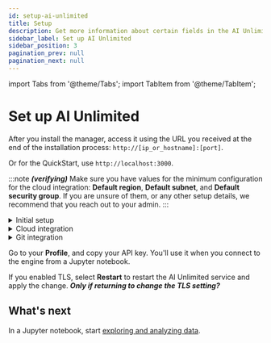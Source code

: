 ```yaml
---
id: setup-ai-unlimited
title: Setup 
description: Get more information about certain fields in the AI Unlimited setup.
sidebar_label: Set up AI Unlimited
sidebar_position: 3
pagination_prev: null
pagination_next: null
---
```


import Tabs from '@theme/Tabs';
import TabItem from '@theme/TabItem';

# Set up AI Unlimited

After you install the manager, access it using the URL you received at the end of the installation process: `http://[ip_or_hostname]:[port]`. 

Or for the QuickStart, use `http://localhost:3000`.


:::note
***(verifying)*** Make sure you have values for the minimum configuration for the cloud integration: **Default region**, **Default subnet**, and **Default security group**. If you are unsure of them, or any other setup details, we recommend that you reach out to your admin.
:::


<details>

<summary>Initial setup</summary>

**Base URL**

The URL you used to access this setup. This is the AI Unlimited URL you received when you installed the manager.


**Engine IP Network Type**

Select **Private** if you're deploying the engine in the same Virtual Private Cloud as AI Unlimited.

Public or Private refers to how AI Unlimited should communicate with the engine. The engine might have a public IP address, a private IP address, or both. Indicate the type of IP address to which AI Unlimited should connect.


**Service TLS Certificate** and **Service TLS Certificate Key**

We recommend that you use [Transport Layer Security (TLS)](/docs/glossary.md#glo-tls) to secure connections to the AI Unlimited service and safeguard your data in transit.

If you have a certificate issued by a trusted Certificate Authority (CA), you can provide it and its key. You'll be responsible for managing the certificate lifecycle, including renewal and validation. If you have specific requirements or need more control over your certificates, bringing your own is a good option.

Or select **Generate Certs** to use a Teradata system-generated certificate. It automatically renews before it expires.

Select **Save Changes**.

</details>

<details>

<summary>Cloud integration</summary>

You can modify these parameters **(all of them?)** from a Jupyter notebook when you connect to the AI Unlimited engine.

<Tabs>
<TabItem value="aws1" label="AWS">

**Default region**

The AWS region in which to deploy the engine. We recommend choosing the region closest to your primary work location.

**Default subnet ID**

The [AWS subnet](https://docs.aws.amazon.com/vpc/latest/userguide/configure-subnets.html) in which to deploy the engine. The AWS Management Console shows the subnets in the region.

**Default IAM role**

The [IAM role](https://docs.aws.amazon.com/IAM/latest/UserGuide/id_roles_create.html) for the AWS resources that deploy the engine. Leave blank to let AI Unlimited create the role&mdash;if your security allows this. Otherwise, create an IAM using this policy **(add link)**.

If AI Unlimited creates the IAM role, it creates it for the AWS [cluster](/docs/glossary.md#glo-cluster) that deploys the engine&mdash;each time you deploy the engine. If your organization creates the role, it must be broad enough to include all the clusters that might deploy the engine.

**Resource tags**

You can [tag](https://docs.aws.amazon.com/tag-editor/latest/userguide/tagging.html) the AWS resources that deploy the engine to make them easier to manage.

**Inbound security**

Use these fields to allow source traffic to reach the engine:

- [CIDRs](/docs/glossary.md#glo-cidr)
- [Security groups](https://docs.aws.amazon.com/vpc/latest/userguide/working-with-security-groups.html)
***asking about: "make sure the default security group is the same as the one in the template to ensure AI Unlimited can communicate with the engine"***
- Role prefix ***(link)(change to "prefix list name"?)***
- [Permissions boundary](https://docs.aws.amazon.com/IAM/latest/UserGuide/access_policies_boundaries.html)

Select **Save Changes**.

</TabItem>

<TabItem value="azure" label="Azure"> 

***Smit to add Azure to the figma***

**Default region**

The Azure region in which to deploy the engine. We recommend choosing the region closest to your primary work location.

**Resource tags**

You can [tag](https://learn.microsoft.com/en-us/azure/azure-resource-manager/management/tag-resources) the Azure resources that deploy the engine to make them easier to manage.

Use these fields to allow source traffic to reach the engine:
- [CIDRs](/docs/glossary.md#glo-cidr)
- [Network security groups](https://learn.microsoft.com/en-us/azure/virtual-network/network-security-groups-overview) ***once I see the Azure UI, make sure the name is correct there.***

Select **Save Changes**.

</TabItem>
</Tabs>

</details>



<details>

<summary>Git integration</summary>

<Tabs>

<TabItem value="github" label="GitHub">

**GitHub client ID** and **GitHub client secret**

The credentials received from GitHub when your [OAuth app was created](/docs/install-ai-unlimited/git-requirements.md).

**Authorizing organization** and **Repository organization**

Two organizations in your GitHub account can help with user and repository management and access control.

Members of the authorizing organization will be able to sign in and authenticate themselves in AI Unlimited. If you don't specify a group, any GutHub account user can sign in and authenticate.

All project repositories will be created in the repository organization. If you don't specify a group, the projects will all be in your personal GitHub space.

</TabItem>

<TabItem value="gitlab" label="GitLab">

***need to see GitLab UI**

**GitLab client ID** and **GitLab client secret**

The credentials received from GitLab when your [OAuth app was created](/docs/install-ai-unlimited/git-requirements.md).

**Authorizing organization** and **Repository organization**

Two organizations in your GitLab account can help with user and repository management and access control.

Members of the authorizing organization will be able to sign in and authenticate themselves in AI Unlimited. If you don't specify a group, any GutLab account user can sign in and authenticate.

All project repositories will be created in the repository organization. If you don't specify a group, the projects will all be in your personal GitLab space.


**GitLab base URL**

The URL for your GitLaB account.

Select **Authenticate**, then sign in using your GitHub credentials.

</TabItem>
</Tabs>

</details>

Go to your **Profile**, and copy your API key. You'll use it when you connect to the engine from a Jupyter notebook.

If you enabled TLS, select **Restart** to restart the AI Unlimited service and apply the change. ***Only if returning to change the TLS setting?***



## What's next

In a Jupyter notebook, start [exploring and analyzing data](/docs/explore-and-analyze-data/).
